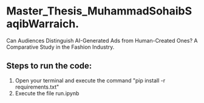 # Master_Thesis_MuhammadSohaibSaqibWarraich.
 Can Audiences Distinguish AI-Generated Ads from Human-Created Ones? A Comparative Study in the Fashion Industry.

## Steps to run the code:
1. Open your terminal and execute the command "pip install -r requirements.txt"
2. Execute the file run.ipynb
